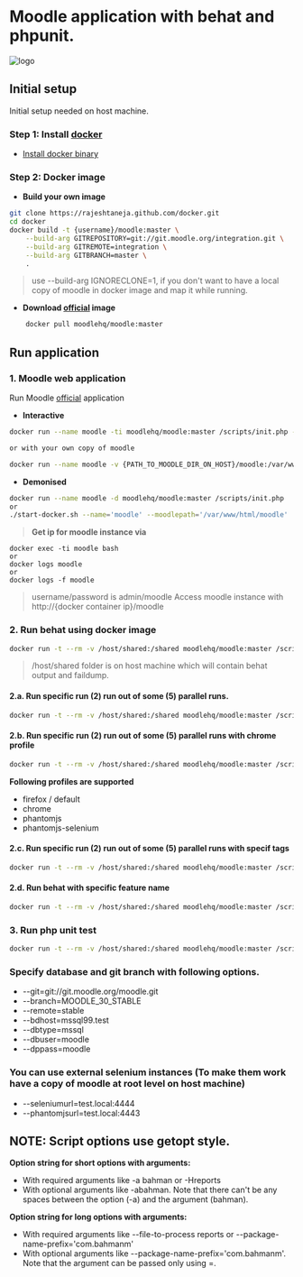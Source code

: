 # Moodle application with behat and phpunit.
![logo](https://moodle.org/theme/image.php/moodleorgcleaned_moodleorg/theme_moodleorgcleaned/1447866970/moodle-logo)

## Initial setup
Initial setup needed on host machine.

### Step 1: Install [docker]
* [Install docker binary]

### Step 2: Docker image
* **Build your own image**
```sh
git clone https://rajeshtaneja.github.com/docker.git
cd docker
docker build -t {username}/moodle:master \
    --build-arg GITREPOSITORY=git://git.moodle.org/integration.git \
    --build-arg GITREMOTE=integration \
    --build-arg GITBRANCH=master \
    .
```
> use --build-arg IGNORECLONE=1, if you don't want to have a local copy of moodle in docker image and map it while running.

* **Download [official] image**
```sh
    docker pull moodlehq/moodle:master
```

## Run application

### 1. Moodle web application
Run Moodle [official] application 
* **Interactive**
```sh
docker run --name moodle -ti moodlehq/moodle:master /scripts/init.php --keepalive

or with your own copy of moodle

docker run --name moodle -v {PATH_TO_MOODLE_DIR_ON_HOST}/moodle:/var/www/html/moodle -ti moodlehq/moodle:master /scripts/init.php --keepalive
```
* **Demonised**
```sh
docker run --name moodle -d moodlehq/moodle:master /scripts/init.php
or
./start-docker.sh --name='moodle' --moodlepath='/var/www/html/moodle'
```

> **Get ip for moodle instance via**
```
docker exec -ti moodle bash
or
docker logs moodle
or
docker logs -f moodle
```

> username/password is admin/moodle
> Access moodle instance with http://{docker container ip}/moodle

### 2. Run behat using docker image
```sh
docker run -t --rm -v /host/shared:/shared moodlehq/moodle:master /scripts/behat.sh
```
> /host/shared folder is on host machine which will contain behat output and faildump.

#### 2.a. Run specific run (2) run out of some (5) parallel runs.
```sh
docker run -t --rm -v /host/shared:/shared moodlehq/moodle:master /scripts/behat.sh -r2 -j5
```

#### 2.b. Run specific run (2) run out of some (5) parallel runs with chrome profile
```sh
docker run -t --rm -v /host/shared:/shared moodlehq/moodle:master /scripts/behat.sh -r2 -j5 --profie='chrome'
```
**Following profiles are supported**
  * firefox / default
  * chrome
  * phantomjs
  * phantomjs-selenium

#### 2.c. Run specific run (2) run out of some (5) parallel runs with specif tags
```sh
docker run -t --rm -v /host/shared:/shared moodlehq/moodle:master /scripts/behat.sh -r2 -j5 --tags='@javascript'
```

#### 2.d. Run behat with specific feature name
```sh
docker run -t --rm -v /host/shared:/shared moodlehq/moodle:master /scripts/behat.sh -r2 -j5 --name="This is test"
```

### 3. Run php unit test
```sh
docker run -t --rm -v /host/shared:/shared moodlehq/moodle:master /scripts/phpunit.sh"
```

### Specify database and git branch with following options.
* --git=git://git.moodle.org/moodle.git
* --branch=MOODLE_30_STABLE
* --remote=stable
* --bdhost=mssql99.test
* --dbtype=mssql
* --dbuser=moodle
* --dppass=moodle

### You can use external selenium instances (To make them work have a copy of moodle at root level on host machine)
* --seleniumurl=test.local:4444
* --phantomjsurl=test.local:4443

## NOTE: Script options use getopt style.
**Option string for short options with arguments:**
* With required arguments like -a bahman or -Hreports
* With optional arguments like -abahman. Note that there can't be any spaces between the option (-a) and the argument (bahman).

**Option string for long options with arguments:**
* With required arguments like --file-to-process reports or --package-name-prefix='com.bahmanm'
* With optional arguments like --package-name-prefix='com.bahmanm'. Note that the argument can be passed only using =.

[official]: <https://hub.docker.com/u/moodlehq/>
[docker]: <https://www.docker.com/>
[Install docker binary]: <http://docs.docker.com/engine/installation/>
[Install docker Machine]: <http://docs.docker.com/machine/install-machine/>
[Install docker compose]: <http://docs.docker.com/compose/install/>